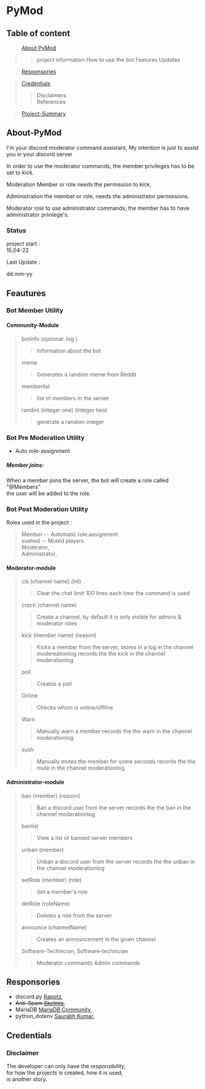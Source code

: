 # PyMod

## Table of content

> [About PyMod](#About-PyMod)

>> project information 
>> How to use the bot
>> Features
>> Updates

> [Responsories](#Responsories)

> [Credentials](#Credentials)
>> Disclaimers<br>
>> References

> [Project-Summary](#project-Summary)

## About-PyMod

I'm your discord moderator command assistant, 
My intention is just to assist you in your discord server

In order to use the moderator commands, the member privileges has to be set to kick.

Moderation
Member or role needs the permission to kick,

Administration 
the member or role, needs the administrator permissions.



Moderator role 
to use administrator commands, the member has to have administrator privilege's. 

### Status

project start :<br>
15.04-22

Last Update :<br>

dd.mm-yy

## Feautures

### Bot Member Utility

#### Community-Module

> botinfo (optional: log )
>> Information about the bot
>
> meme
>> Generates a random meme from Reddit
>
> memberlist
>> list of members in the server
>
> randint (integer one) (integer two)
>> generate a random integer



### Bot Pre Moderation Utility

* Auto role-assignment

##### Member joins:

When a member joins the server, the bot will create a role called "@Members"<br>
the user will be added to the role.<br>


### Bot Post Moderation Utility

Roles used in the project :

> Member        --  Automatic role assignment<br>
> sushed        --  Muted players<br>
> Moderator,<br>
> Administrator,<br>

#### Moderator-module

> cls (channel name) (int)
>> Clear the chat limit 100 lines each time the command is used
>
> crech (channel name)
>> Create a channel, by default it is only visible for admins & moderator roles
>
> kick (member name) (reason)
>> Kicks a member from the server, stores in a log in the channel modereationlog
>> records the the kick in the channel moderationlog
>
> poll
>> Creates a poll
>
>   Online
>>  Checks whom is online/offline
>
>   Warn
>>  Manually warn a member
>> records the the warn in the channel moderationlog
>
>   sush
>>   Manually mutes the member for some seconds
>> records the the mute in the channel moderationlog

#### Administrator-module

> ban (member) (reason)
>> Ban a discord user from the server
>> records the the ban in the channel moderationlog
>
> banlist
>> View a list of banned server members
>                           
> unban (member)
>> Unban a discord user from the server
>> records the the unban in the channel moderationlog
>
> setRole (member) (role)
>> Set a member's role
>
> delRole (roleName)
>> Deletes a role from the server
>
>announce (channelName)
>> Creates an announcement in the given channel
>
>
> Software-Technician, Software-technician
>> Moderator commands
>> Admin commands

## Responsories

- discord.py [Rapptz](https://github.com/Rapptz/discord.py),  <br>
- ~~Anti-Spam [Skelmis](https://github.com/Skelmis/DPY-Anti-Spam/commits?author=Skelmis),~~<br>
- MariaDB [MariaDB Community](https://github.com/mariadb-corporation/mariadb-connector-python), <br>
- python_dotenv [Saurabh Kumar](https://github.com/motdotla/dotenv),<br>


 

## Credentials

### Disclaimer

The developer can only have the responsibility,<br>
for how the projects is created, how it is used,<br>
is another story.

